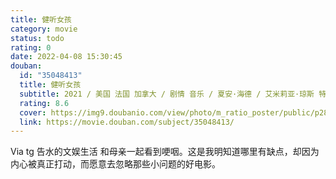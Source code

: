 ```yaml
---
title: 健听女孩
category: movie
status: todo
rating: 0
date: 2022-04-08 15:30:45
douban:
  id: "35048413"
  title: 健听女孩
  subtitle: 2021 / 美国 法国 加拿大 / 剧情 音乐 / 夏安·海德 / 艾米莉亚·琼斯 特洛伊·科特苏尔
  rating: 8.6
  cover: https://img9.doubanio.com/view/photo/m_ratio_poster/public/p2870510534.jpg
  link: https://movie.douban.com/subject/35048413/
---
```


Via tg 告水的文娱生活 和母亲一起看到哽咽。这是我明知道哪里有缺点，却因为内心被真正打动，而愿意去忽略那些小问题的好电影。